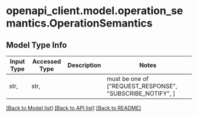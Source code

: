 # openapi_client.model.operation_semantics.OperationSemantics

## Model Type Info
Input Type | Accessed Type | Description | Notes
------------ | ------------- | ------------- | -------------
str,  | str,  |  | must be one of ["REQUEST_RESPONSE", "SUBSCRIBE_NOTIFY", ] 

[[Back to Model list]](../../README.md#documentation-for-models) [[Back to API list]](../../README.md#documentation-for-api-endpoints) [[Back to README]](../../README.md)

